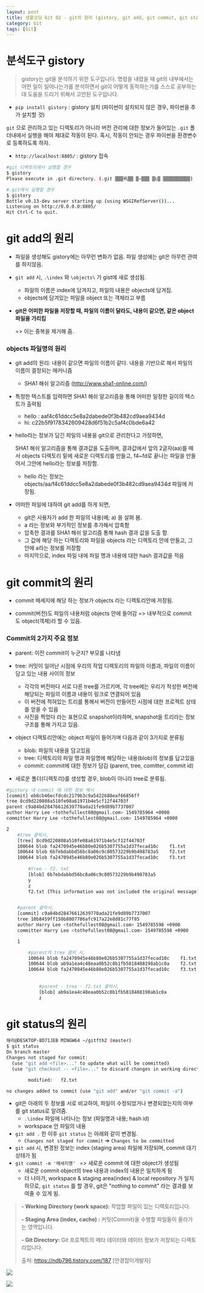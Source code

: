 ```yaml
---
layout: post
title: 생활코딩 Git 02 - git의 원리 (gistory, git add, git commit, git status)
category: Git
tags: [Git]
---
```




# 분석도구 gistory

> gistory는 git을 분석하기 위한 도구입니다. 명령을 내렸을 때 git의 내부에서는 어떤 일이 일어나는가를 분석하면서 git이 어떻게 동작하는가를 스스로 공부하는데 도움을 드리기 위해서 고안된 도구입니다. 

- `pip install gistory` : gistory 설치 (파이썬이 설치되지 않은 경우, 파이썬을 추가 설치할 것)



`git` 으로 관리하고 있는 디렉토리가 아니라 버전 관리에 대한 정보가 들어있는 `.git` 폴더내에서 실행을 해야 제대로 작동이 된다. 혹시, 작동이 안되는 경우 파이썬을 환경변수로 등록하도록 하자.

- `http://localhost:8805/` : gistory 접속

```bash
#git 디렉토리에서 실행할 경우
$ gistory
Please execute in .git directory. (.git ▒▒▒丮▒▒ ▒̵▒▒▒ ▒Ŀ▒ ▒▒▒▒▒▒▒ּ▒▒▒)

#.git에서 실행할 경우
$ gistory
Bottle v0.13-dev server starting up (using WSGIRefServer())...
Listening on http://0.0.0.0:8805/
Hit Ctrl-C to quit.
```





# git add의 원리

- 파일을 생성해도 gistory에는 아무런 변화가 없음. 파일 생성에는 git은 아무런 관여를 하지않음.

- `git add`  시, `.\index` 와  `\objects\`  가 gist에 새로 생성됨.

  - 파일의 이름은 index에 담겨지고, 파일의 내용은 objects에 담겨짐. 
  - objects에 담겨있는 파일을 object 또는 객체라고 부름

- **git은 어떠한 파일을 저장할 때, 파일의 이름이 달라도, 내용이 같으면, 같은 object 파일을 가리킴**

  => 이는 중복을 제거해 줌.



### objects 파일명의 원리

- git add의 원리: 내용이 같으면 파일의 이름이 같다. 내용을 기반으로 해서 파일의 이름이 결정되는 매커니즘

  - SHA1 해쉬 알고리즘 (http://www.sha1-online.com/)

- 특정한 텍스트를 입력하면 SHA1 해쉬 알고리즘을 통해 어떠한 일정한 길이의 텍스트가 출력됨
  - hello : aaf4c61ddcc5e8a2dabede0f3b482cd9aea9434d
  - hi: c22b5f9178342609428d6f51b2c5af4c0bde6a42

- hello라는 정보가 담긴 파일의 내용을 git으로 관리한다고 가정하면, 

  SHA1 해쉬 알고리즘을 통해 결과값을 도출하며,  결과값에서 앞의 2글자(aa)를 떼서 objects 디렉토리 밑에 
  새로운 디렉토리를 만들고, f4~fd로 끝나는 파일을 만들어서 그안에 hello라는 정보를 저장함. 

  - hello 라는 정보는 objects/aa/f4c61ddcc5e8a2dabede0f3b482cd9aea9434d  파일에 저장됨.

- 어떠한 파일에 대하여 git add를 하게 되면,

  - git은 사용자가 add 한 파일의 내용(예; a) 을 살펴 봄.  
  -  a 라는 정보와 부가적인 정보를 추가해서 압축함
  - 압축한 결과를 SHA1 해쉬 알고리즘 통해  hash 결과 값을 도출 함.
  - 그 값에 해당 하는 디렉토리와 파일을 objects 라는 디렉토리 안에 만들고, 그 안에 a라는 정보를 저장함
  - 마지막으로, index 파일 내에 파일 명과 내용에 대한 hash 결과값을 적음





# git commit의 원리

- commit 메세지에 해당 하는 정보가 objects 라는 디렉토리안에 저장됨.

- commit(버전)도 파일의 내용처럼 objects 안에 들어감 => 내부적으로 commit 도 object(객체)라 할 수 있음.

  



### Commit의 2가지 주요 정보

- parent: 이전 commit이 누군지? 부모를 나타냄

- tree: 커밋이 일어난 시점에 우리의 작업 디렉토리의 파일의 이름과, 파일의 이름이 담고 있는 내용 사이의 정보

  - 각각의 버전마다 서로 다른 tree를 가르키며, 각 tree에는  우리가 작성한 버전에 해당되는 파일의 이름과 내용이 링크로 연결되어 있음
  - 이 버전에 적혀있는 트리를 통해서 버전이 만들어진 시점에 대한 프로젝트 상태를 얻을 수 있음
  - 사진을 찍었다 라는 표현으로 snapshot이라하며, snapshot을 트리라는 정보구조를 통해 가지고 있음.

  

- object 디렉토리안에는 object 파일이 들어가며 다음과 같이 3가지로 분류됨

  - blob: 파일의 내용을 담고있음
  - tree: 디렉토리의 파일 명과 파일명에 해당하는 내용(blob)의 정보를 담고있음
  - commit: commit에 대한 정보가  담김 (parent, tree, comitter, commit id)

  

- 새로운 폴더(디렉토리)를 생성할 경우, blob이 아니라 tree로 분류됨.

  

```bash
#gistory 내 commit 에 대한 정보 예시
[commit] eb8cb46ecfdcdc2179b3c9a5422688eaf66856ff
tree 8cd9d220808a510fe08a61971b4e5cf12f44703f
parent c9a84bd28476612639770ada21fe9d89b7737007
author Harry Lee <tothefullest08@gmail.com> 1549785964 +0900
committer Harry Lee <tothefullest08@gmail.com> 1549785964 +0900

2
    #tree 클릭시,
    [tree] 8cd9d220808a510fe08a61971b4e5cf12f44703f
    100644 blob fa2470945e46b80e026b5307755a1d37fecad10c	f1.txt
    100644 blob 6b7ebdabbd56bc8a06c9c80573229b9b498783a5	f2.txt
    100644 blob fa2470945e46b80e026b5307755a1d37fecad10c	f3.txt
    
        #tree - f2. txt
        [blob] 6b7ebdabbd56bc8a06c9c80573229b9b498783a5
        y
        z
        f2.txt (This information was not included the original message)


    #parent 클릭시, 
    [commit] c9a84bd28476612639770ada21fe9d89b7737007
    tree 10b8459ff150b8007786afc917a22e8d81c77f85
    author Harry Lee <tothefullest08@gmail.com> 1549785598 +0900
    committer Harry Lee <tothefullest08@gmail.com> 1549785598 +0900

    1

        #parent의 tree 클릭 시,
        100644 blob fa2470945e46b80e026b5307755a1d37fecad10c	f1.txt
        100644 blob ab9a1ea4c48eaa0b52c8b1fb5818488198ab1c0a	f2.txt
        100644 blob fa2470945e46b80e026b5307755a1d37fecad10c	f3.txt
        
        
            #parent - tree - f2.txt 클릭시, 
            [blob] ab9a1ea4c48eaa0b52c8b1fb5818488198ab1c0a
            z
```





# git status의 원리

```bash
해리@DESKTOP-8D71JEB MINGW64 ~/gitfth2 (master)
$ git status
On branch master
Changes not staged for commit:
  (use "git add <file>..." to update what will be committed)
  (use "git checkout -- <file>..." to discard changes in working directory)

        modified:   f2.txt

no changes added to commit (use "git add" and/or "git commit -a")
```

- git은 아래의 두 정보를 서로 비교하여, 파일이 수정되었거나 변경되었는지의 여부를 git status로 알려줌.
  - `.\index` 파일에 나타나는 정보 (파일명과 내용; hash id)
  - workspace 안 파일의 내용
- `git add .`  한 이후 `git status` 는 아래와 같이 변경됨.
  - `Changes not staged for commit` =>  `Changes to be committed`
- `git add` 시, 변경된 정보는 index (staging area) 파일에 저장되며, commit 대기상태가 됨
- `git commit -m '메세지명' `  =>  새로운 commit 에 대한 object가 생성됨
  - 새로운 commit object의 tree 내용과 index의 내용은 일치하게 됨
  - 더 나아가, workspace & staging area(index) & local repository 가 일치하므로, `git status` 를 할 경우, git은  "nothing to commit"  라는 결과를 보여줄 수 있게 됨.



>   **- Working Directory (work space):** 작업할 파일이 있는 디렉토리입니다.
>
>   **- Staging Area (index, cache) :** 커밋(Commit)을 수행할 파일들이 올라가는 영역입니다.
>
>   **- Git Directory:** Git 프로젝트의 메타 데이터와 데이터 정보가 저장되는 디렉토리입니다.
>
> 출처: https://ndb796.tistory.com/187 [안경잡이개발자]





![](https://t1.daumcdn.net/cfile/tistory/237B984B58CE95E90B)





![](https://t1.daumcdn.net/cfile/tistory/22583F4B5776201D16)
